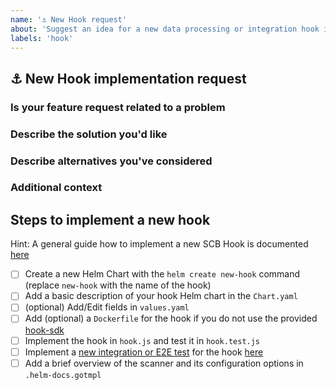 ```yaml
---
name: '⚓️ New Hook request'
about: 'Suggest an idea for a new data processing or integration hook in this project.'
labels: 'hook'
---
```


## ⚓️ New Hook implementation request
<!--
Thank you for contributing to our project 🙌

Before opening a new issue, please make sure that we do not have any duplicates already open. You can ensure this by searching the issue list for this repository. If there is a duplicate, please close your issue and add a comment to the existing issue instead. Also, please, have a look at our FAQs and existing questions before opening a new question.
-->

### Is your feature request related to a problem
<!-- Please describe a clear and concise description of what the problem is. 
     Use commmon user story patterns like https://en.wikipedia.org/wiki/User_story:
      - As a <role> I can <capability>, so that <receive benefit>
      - In order to <receive benefit> as a <role>, I can <goal/desire>
      - As <who> <when> <where>, I <want> because <why>
     For example... As a secureCodeBox user i'm always frustrated when [...] -->

### Describe the solution you'd like
<!-- A clear and concise description of what you want to happen. -->

### Describe alternatives you've considered
<!-- A clear and concise description of any alternative solutions or features you've considered. -->

### Additional context
<!-- Add any other context or screenshots about the feature request here. -->

## Steps to implement a new hook
Hint: A general guide how to implement a new SCB Hook is documented [here](https://www.securecodebox.io/docs/contributing/integrating-a-hook)

- [ ] Create a new Helm Chart with the `helm create new-hook` command (replace `new-hook` with the name of the hook)
- [ ] Add a basic description of your hook Helm chart in the `Chart.yaml`
- [ ] (optional) Add/Edit fields in `values.yaml`
- [ ] Add (optional) a `Dockerfile` for the hook if you do not use the provided [hook-sdk](https://github.com/secureCodeBox/secureCodeBox/tree/main/hook-sdk/nodejs)
- [ ] Implement the hook in `hook.js` and test it in `hook.test.js`
- [ ] Implement a [new integration or E2E test](https://www.securecodebox.io/docs/contributing/integrating-a-hook/integration-tests) for the hook [here](https://github.com/secureCodeBox/secureCodeBox/tree/master/tests/integration)
- [ ] Add a brief overview of the scanner and its configuration options in `.helm-docs.gotmpl`